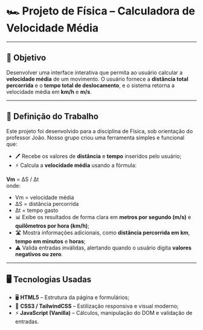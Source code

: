 # 🏎️ Projeto de Física – Calculadora de Velocidade Média

---

## 📐 Objetivo
Desenvolver uma interface interativa que permita ao usuário calcular a **velocidade média** de um movimento. O usuário fornece a **distância total percorrida** e o **tempo total de deslocamento**, e o sistema retorna a velocidade média em **km/h** e **m/s**.

---

## 🚀 Definição do Trabalho
Este projeto foi desenvolvido para a disciplina de Física, sob orientação do professor João. Nosso grupo criou uma ferramenta simples e funcional que:  

- 🖊️ Recebe os valores de **distância** e **tempo** inseridos pelo usuário;  
- ⚡ Calcula a **velocidade média** usando a fórmula:  

**Vm** = ΔS / Δt  
onde:  
- Vm = velocidade média  
- ΔS = distância percorrida  
- Δt = tempo gasto
- 📊 Exibe os resultados de forma clara em **metros por segundo (m/s)** e **quilômetros por hora (km/h)**;  
- 🛣️ Mostra informações adicionais, como **distância percorrida em km**, **tempo em minutos** e **horas**;  
- ⚠️ Valida entradas inválidas, alertando quando o usuário digita **valores negativos ou zero**.

---

## 🖥️ Tecnologias Usadas
- 🖥️ **HTML5** – Estrutura da página e formulários;  
- 🎨 **CSS3 / TailwindCSS** – Estilização responsiva e visual moderno;  
- ⚡ **JavaScript (Vanilla)** – Cálculos, manipulação do DOM e validação de entradas.
